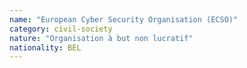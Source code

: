 ```yaml
---
name: "European Cyber Security Organisation (ECSO)"
category: civil-society
nature: "Organisation à but non lucratif"
nationality: BEL
---
```

    